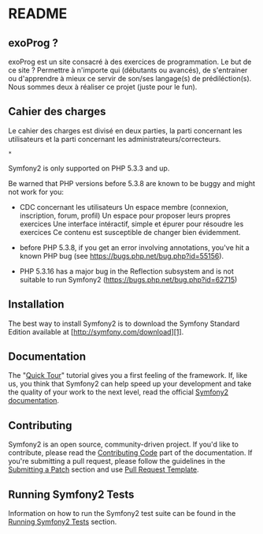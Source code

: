 README
======

exoProg ?
---------

exoProg est un site consacré à des exercices de programmation. Le but de ce site ? Permettre à n'importe qui (débutants ou avancés), de s'entrainer ou d'apprendre à mieux ce servir de son/ses langage(s) de prédiléction(s).
Nous sommes deux à réaliser ce projet (juste pour le fun).

Cahier des charges
------------------

Le cahier des charges est divisé en deux parties, la parti concernant les utilisateurs et la parti concernant les administrateurs/correcteurs.

	* 






Symfony2 is only supported on PHP 5.3.3 and up.

Be warned that PHP versions before 5.3.8 are known to be buggy and might not
work for you:

 * CDC concernant les utilisateurs
	 Un espace membre (connexion, inscription, forum, profil)
	 Un espace pour proposer leurs propres exercices
	 Une interface intéractif, simple et épurer pour résoudre les exercices
	 Ce contenu est susceptible de changer bien évidemment.

 * before PHP 5.3.8, if you get an error involving annotations, you've hit a
   known PHP bug (see https://bugs.php.net/bug.php?id=55156).

 * PHP 5.3.16 has a major bug in the Reflection subsystem and is not suitable to
   run Symfony2 (https://bugs.php.net/bug.php?id=62715)

Installation
------------

The best way to install Symfony2 is to download the Symfony Standard Edition
available at [http://symfony.com/download][1].

Documentation
-------------

The "[Quick Tour][2]" tutorial gives you a first feeling of the framework. If,
like us, you think that Symfony2 can help speed up your development and take
the quality of your work to the next level, read the official
[Symfony2 documentation][3].

Contributing
------------

Symfony2 is an open source, community-driven project. If you'd like to contribute,
please read the [Contributing Code][4] part of the documentation. If you're submitting
a pull request, please follow the guidelines in the [Submitting a Patch][5] section
and use [Pull Request Template][6].

Running Symfony2 Tests
----------------------

Information on how to run the Symfony2 test suite can be found in the
[Running Symfony2 Tests][7] section.

[1]: http://symfony.com/download
[2]: http://symfony.com/get_started
[3]: http://symfony.com/doc/current/
[4]: http://symfony.com/doc/current/contributing/code/index.html
[5]: http://symfony.com/doc/current/contributing/code/patches.html#check-list
[6]: http://symfony.com/doc/current/contributing/code/patches.html#make-a-pull-request
[7]: http://symfony.com/doc/master/contributing/code/tests.html
